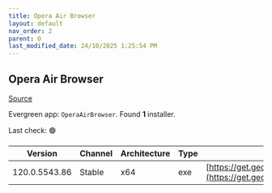 ```yaml
---
title: Opera Air Browser
layout: default
nav_order: 2
parent: O
last_modified_date: 24/10/2025 1:25:54 PM
---
```


## Opera Air Browser

[Source](https://www.opera.com/air/)

Evergreen app: `OperaAirBrowser`. Found **1** installer.

Last check: 🟢

| Version       | Channel | Architecture | Type | URI                                                                                                                                                                                                |
| ------------- | ------- | ------------ | ---- | -------------------------------------------------------------------------------------------------------------------------------------------------------------------------------------------------- |
| 120.0.5543.86 | Stable  | x64          | exe  | [https://get.geo.opera.com/pub/opera_air/120.0.5543.86/win/Opera_Air_120.0.5543.86_Setup_x64.exe](https://get.geo.opera.com/pub/opera_air/120.0.5543.86/win/Opera_Air_120.0.5543.86_Setup_x64.exe) |
